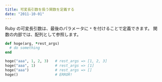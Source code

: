 ```yaml
---
title: 可変長引数を扱う関数を定義する
date: "2011-10-01"
---
```


Ruby の可変長引数は、最後のパラメータに `*` を付けることで定義できます。
関数の内部では、配列として参照します。

```ruby
def hoge(arg, *rest_args)
  # do something
end

hoge("aaa", 1, 2, 3)   # rest_args => [1, 2, 3]
hoge("aaa", 1)         # rest_args => [1]
hoge("aaa")            # rest_args => []
hoge()                 # ERROR!
```

